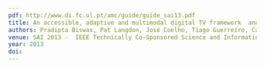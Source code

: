 ```yaml
---
pdf: http://www.di.fc.ul.pt/amc/guide/guide_sai13.pdf
title: An accessible, adaptive and multimodal digital TV framework  and corresponding development tool
authors: Pradipta Biswas, Pat Langdon, José Coelho, Tiago Guerreiro, Carlos Duarte
venue: SAI 2013 -  IEEE Technically Co-Sponsored Science and Information Conference, London, UK, 2013
year: 2013
doi: 
---
```

